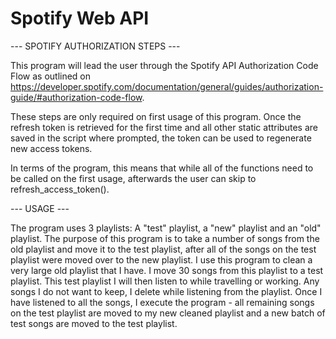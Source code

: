 # Spotify Web API

--- SPOTIFY AUTHORIZATION STEPS ---

This program will lead the user through the Spotify API Authorization Code Flow as outlined on https://developer.spotify.com/documentation/general/guides/authorization-guide/#authorization-code-flow.

These steps are only required on first usage of this program. Once the refresh token is retrieved for the first time and all other static attributes are saved in the script where prompted, the token can be used to regenerate new access tokens.

In terms of the program, this means that while all of the functions need to be called on the first usage, afterwards the user can skip to  refresh_access_token().

--- USAGE ---

The program uses 3 playlists: A "test" playlist, a "new" playlist and an "old" playlist.
The purpose of this program is to take a number of songs from the old playlist and move it to the test playlist, after all of the songs on the test playlist were moved over to the new playlist.
I use this program to clean a very large old playlist that I have. I move 30 songs from this playlist to a test playlist. This test playlist I will then listen to while travelling or working. Any songs I do not want to keep, I delete while listening from the playlist. Once I have listened to all the songs, I execute the program - all remaining songs on the test playlist are moved to my new cleaned playlist and a new batch of test songs are moved to the test playlist.

